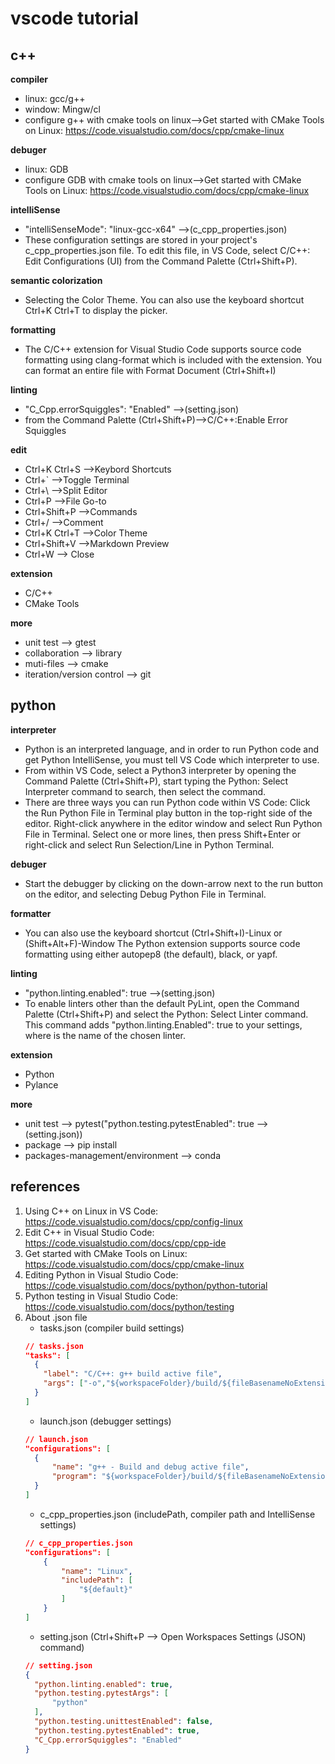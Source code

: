 # vscode tutorial

## c++
**compiler**
- linux: gcc/g++
- window: Mingw/cl
- configure g++ with cmake tools on linux-->Get started with CMake Tools on Linux: https://code.visualstudio.com/docs/cpp/cmake-linux

**debuger**
- linux: GDB
- configure GDB with cmake tools on linux-->Get started with CMake Tools on Linux: https://code.visualstudio.com/docs/cpp/cmake-linux

**intelliSense**
- "intelliSenseMode": "linux-gcc-x64" -->(c_cpp_properties.json)
- These configuration settings are stored in your project's c_cpp_properties.json file. To edit this file, in VS Code, select C/C++: Edit Configurations (UI) from the Command Palette (Ctrl+Shift+P).

**semantic colorization**
- Selecting the Color Theme. You can also use the keyboard shortcut Ctrl+K Ctrl+T to display the picker.

**formatting**
- The C/C++ extension for Visual Studio Code supports source code formatting using clang-format which is included with the extension.
You can format an entire file with Format Document (Ctrl+Shift+I) 

**linting**
- "C_Cpp.errorSquiggles": "Enabled" -->(setting.json)
- from the Command Palette (Ctrl+Shift+P)-->C/C++:Enable Error Squiggles

**edit**
- Ctrl+K Ctrl+S -->Keybord Shortcuts
- Ctrl+` -->Toggle Terminal
- Ctrl+\ -->Split Editor
- Ctrl+P -->File Go-to
- Ctrl+Shift+P -->Commands
- Ctrl+/ -->Comment
- Ctrl+K Ctrl+T -->Color Theme
- Ctrl+Shift+V -->Markdown Preview
- Ctrl+W --> Close 

**extension**
- C/C++
- CMake Tools

**more**
- unit test --> gtest
- collaboration --> library
- muti-files --> cmake
- iteration/version control --> git

## python
**interpreter**
- Python is an interpreted language, and in order to run Python code and get Python IntelliSense, you must tell VS Code which interpreter to use.
- From within VS Code, select a Python3 interpreter by opening the Command Palette (Ctrl+Shift+P), start typing the Python: Select Interpreter command to search, then select the command. 
- There are three ways you can run Python code within VS Code:
  Click the Run Python File in Terminal play button in the top-right side of the editor.
  Right-click anywhere in the editor window and select Run Python File in Terminal. 
  Select one or more lines, then press Shift+Enter or right-click and select Run Selection/Line in Python Terminal.

**debuger**
- Start the debugger by clicking on the down-arrow next to the run button on the editor, and selecting Debug Python File in Terminal.

**formatter**
- You can also use the keyboard shortcut (Ctrl+Shift+I)-Linux or (Shift+Alt+F)-Window
  The Python extension supports source code formatting using either autopep8 (the default), black, or yapf.

**linting**
- "python.linting.enabled": true -->(setting.json)
- To enable linters other than the default PyLint, open the Command Palette (Ctrl+Shift+P) and select the Python: Select Linter command. This command adds "python.linting.<linter>Enabled": true to your settings, where <linter> is the name of the chosen linter. 

**extension**
- Python
- Pylance

**more**
- unit test --> pytest("python.testing.pytestEnabled": true -->(setting.json))
- package --> pip install
- packages-management/environment --> conda

## references
1. Using C++ on Linux in VS Code: https://code.visualstudio.com/docs/cpp/config-linux
2. Edit C++ in Visual Studio Code: https://code.visualstudio.com/docs/cpp/cpp-ide
3. Get started with CMake Tools on Linux: https://code.visualstudio.com/docs/cpp/cmake-linux
4. Editing Python in Visual Studio Code: https://code.visualstudio.com/docs/python/python-tutorial
5. Python testing in Visual Studio Code: https://code.visualstudio.com/docs/python/testing
6. About .json file
    - tasks.json (compiler build settings)
    ```json
    // tasks.json
    "tasks": [
      {
        "label": "C/C++: g++ build active file",
        "args": ["-o","${workspaceFolder}/build/${fileBasenameNoExtension}"]
      }
    ]
    ```
    - launch.json (debugger settings)
    ```json
    // launch.json
    "configurations": [
      {
          "name": "g++ - Build and debug active file",
          "program": "${workspaceFolder}/build/${fileBasenameNoExtension}"
      }
    ]
    ```
    - c_cpp_properties.json (includePath, compiler path and IntelliSense settings)
    ```json
    // c_cpp_properties.json
    "configurations": [
        {
            "name": "Linux",
            "includePath": [
                "${default}"
            ]
        }
    ]
    ```
    - setting.json (Ctrl+Shift+P --> Open Workspaces Settings (JSON) command)
    ```json
    // setting.json
    {
      "python.linting.enabled": true,
      "python.testing.pytestArgs": [
          "python"
      ],
      "python.testing.unittestEnabled": false,
      "python.testing.pytestEnabled": true,
      "C_Cpp.errorSquiggles": "Enabled"
    }
    ```  